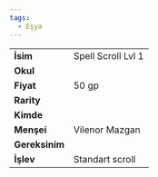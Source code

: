 ```yaml
---
tags:
  - Eşya
---  
```

  
  
  
|  |  |  
|---|---|  
| **İsim** | Spell Scroll Lvl 1|  
| **Okul** | |  
| **Fiyat** | 50 gp|  
| **Rarity** | |  
| **Kimde** | |  
| **Menşei** | Vilenor Mazgan|  
| **Gereksinim** | |  
| **İşlev** | Standart scroll|  
  
  
